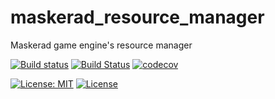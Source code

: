 # maskerad_resource_manager
Maskerad game engine's resource manager

[![Build status](https://ci.appveyor.com/api/projects/status/w7txqhcrcir7pdxi?svg=true)](https://ci.appveyor.com/project/Malkaviel/maskerad-resource-manager)
[![Build Status](https://travis-ci.org/Maskerad-rs/maskerad_resource_manager.svg?branch=master)](https://travis-ci.org/Maskerad-rs/maskerad_resource_manager)
[![codecov](https://codecov.io/gh/Maskerad-rs/maskerad_resource_manager/branch/master/graph/badge.svg)](https://codecov.io/gh/Maskerad-rs/maskerad_resource_manager)

[![License: MIT](https://img.shields.io/badge/License-MIT-yellow.svg)](https://opensource.org/licenses/MIT)
[![License](https://img.shields.io/badge/License-Apache%202.0-blue.svg)](https://opensource.org/licenses/Apache-2.0)